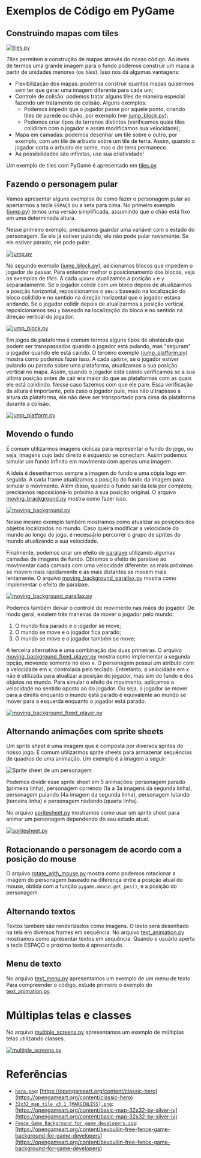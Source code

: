 # Exemplos de Código em PyGame

## Construindo mapas com tiles

[![tiles.py](gifs/tiles.png)](tiles.py)

_Tiles_ permitem a construção de mapas através do nosso código. Ao invés de termos uma grande imagem para o fundo podemos construir um mapa a partir de unidades menores (os _tiles_). Isso nos dá algumas vantagens:

- Flexibilização dos mapas: podemos construir quantos mapas quisermos sem ter que gerar uma imagem diferente para cada um;
- Controle de colisão: podemos tratar alguns tiles de maneira especial fazendo um tratamento de colisão. Alguns exemplos:
  - Podemos impedir que o jogador passe por aquele ponto, criando tiles de parede ou chão, por exemplo (ver [jump_block.py](jump_block.py));
  - Podemos criar tipos de terrenos distintos (verificamos quais tiles colidiram com o jogador e assim modificamos sua velocidade);
- Mapa em camadas: podemos desenhar um tile sobre o outro, por exemplo, com um tile de arbusto sobre um tile de terra. Assim, quando o jogador corta o arbusto ele some, mas o de terra permanece.
- As possibilidades são infinitas, use sua criatividade!

Um exemplo de tiles com PyGame é apresentado em [tiles.py](tiles.py).

## Fazendo o personagem pular

Vamos apresentar alguns exemplos de como fazer o personagem pular ao apertarmos a tecla `ESPAÇO` ou a seta para cima. No primeiro exemplo ([jump.py](jump.py)) temos uma versão simplificada, assumindo que o chão está fixo em uma determinada altura.

Nesse primeiro exemplo, precisamos guardar uma variável com o estado do personagem. Se ele já estiver pulando, ele não pode pular novamente. Se ele estiver parado, ele pode pular.

[![jump.py](gifs/jump.gif)](jump.py)

No segundo exemplo ([jump_block.py](jump_block.py)), adicionamos blocos que impedem o jogador de passar. Para entender melhor o posicionamento dos blocos, veja os exemplos de _tiles_. A cada `update` atualizamos a posição `x` e `y` separadamente. Se o jogador colidir com um bloco depois de atualizarmos a posição horizontal, reposicionamos o seu `x` baseado na localização do bloco colidido e no sentido na direção horizontal que o jogador estava andando. Se o jogador colidir depois de atualizarmos a posição vertical, reposicionamos seu `y` baseado na localização do bloco e no sentido na direção vertical do jogador.

[![jump_block.py](gifs/jump_block.gif)](jump_block.py)

Em jogos de plataforma é comum termos alguns tipos de obstáculo que podem ser transpassados quando o jogador está pulando, mas "seguram" o jogador quando ele está caindo. O terceiro exemplo ([jump_platform.py](jump_platform.py)) mostra como podemos fazer isso. A cada `update`, se o jogador estiver pulando ou parado sobre uma plataforma, atualizamos a sua posição vertical no mapa. Assim, quando o jogador está caindo verificamos se a sua última posição antes de cair era maior do que as plataformas com as quais ele está colidindo. Nesse caso fazemos com que ele pare. Essa verificação da altura é importante, pois caso o jogador pule, mas não ultrapasse a altura da plataforma, ele não deve ser transportado para cima da plataforma durante a colisão.

[![jump_platform.py](gifs/jump_platform.gif)](jump_platform.py)

## Movendo o fundo

É comum utilizarmos imagens cíclicas para representar o fundo do jogo, ou seja, imagens cujo lado direito e esquerdo se conectam. Assim podemos simular um fundo infinito em movimento com apenas uma imagem.

A ideia é desenharmos sempre a imagem do fundo e uma cópia logo em seguida. A cada frame atualizamos a posição do fundo da imagem para simular o movimento. Além disso, quando o fundo sai da tela por completo, precisamos reposicioná-lo próximo à sua posição original. O arquivo [moving_brackground.py](moving_background.py) mostra como fazer isso.

[![moving_background.py](gifs/moving_background.gif)](moving_background.py)

Nesse mesmo exemplo também mostramos como atualizar as posições dos objetos localizados no mundo. Caso queira modificar a velocidade do mundo ao longo do jogo, é necessário percorrer o grupo de sprites do mundo atualizando a sua velocidade.

Finalmente, podemos criar um efeito de [paralaxe](https://en.wikipedia.org/wiki/Parallax) utilizando algumas camadas de imagens de fundo. Obtemos o efeito de paralaxe ao movimentar cada camada com uma velocidade diferente: as mais próximas se movem mais rapidamente e as mais distantes se movem mais lentamente. O arquivo [moving_background_parallax.py](moving_background_parallax.py) mostra como implementar o efeito de paralaxe.

[![moving_background_parallax.py](gifs/moving_background_parallax.gif)](moving_background_parallax.py)

Podemos também deixar o controle do movimento nas mãos do jogador. De modo geral, existem três maneiras de mover o jogador pelo mundo:

1. O mundo fica parado e o jogador se move;
2. O mundo se move e o jogador fica parado;
3. O mundo se move e o jogador também se move;

A terceira alternativa é uma combinação das duas primeiras. O arquivo [moving_background_fixed_player.py](moving_background_fixed_player.py) mostra como implementar a segunda opção, movendo somente no eixo x. O personagem possui um atributo com a velocidade em x, controlada pelo teclado. Entretanto, a velocidade em x não é utilizada para atualizar a posição do jogador, mas sim do fundo e dos objetos no mundo. Para simular o efeito de movimento, aplicamos a velocidade no sentido oposto ao do jogador. Ou seja, o jogador se mover para a direita enquanto o mundo está parado é equivalente ao mundo se mover para a esquerda enquanto o jogador está parado.

[![moving_background_fixed_player.py](gifs/moving_background_fixed_player.gif)](moving_background_fixed_player.py)

## Alternando animações com sprite sheets

Um sprite sheet é uma imagem que é composta por diversos sprites do nosso jogo. É comum utilizarmos sprite sheets para armazenar sequências de quadros de uma animação. Um exemplo é a imagem a seguir:

![Sprite sheet de um personagem](img/hero.png)

Podemos dividir esse sprite sheet em 5 animações: personagem parado (primeira linha), personagem correndo (1a a 3a imagens da segunda linha), personagem pulando (4a imagem da segunda linha), personagem lutando (terceira linha) e personagem nadando (quarta linha).

No arquivo [spritesheet.py](spritesheet.py) mostramos como usar um sprite sheet para animar um personagem dependendo do seu estado atual.

[![spritesheet.py](gifs/spritesheet.gif)](spritesheet.py)

## Rotacionando o personagem de acordo com a posição do mouse

O arquivo [rotate_with_mouse.py](rotate_with_mouse.py) mostra como podemos rotacionar a imagem do personagem baseado na diferença entre a posição atual do mouse, obtida com a função `pygame.mouse.get_pos()`, e a posição do personagem.

## Alternando textos

Textos também são renderizados como imagens. O texto será desenhado na tela em diversos frames em sequência. No arquivo [text_animation.py](text_animation.py) mostramos como apresentar textos em sequência. Quando o usuário aperta a tecla ESPAÇO o próximo texto é apresentado.

## Menu de texto

No arquivo [text_menu.py](text_menu.py) apresentamos um exemplo de um menu de texto. Para compreender o código, estude primeiro o exemplo do [text_animation.py](text_animation.py).

# Múltiplas telas e classes

No arquivo [multiple_screens.py](multiple_screens.py) apresentamos um exemplo de múltiplas telas utilizando classes.

[![multiple_screens.py](gifs/multiple-screens.gif)](multiple_screens.py)

# Referências

- [`hero.png`](img/hero.png): [https://opengameart.org/content/classic-hero](https://opengameart.org/content/classic-hero)
- [`32x32_map_tile v3.1 [MARGINLESS].png`](img/32x32_map_tile%20v3.1%20[MARGINLESS].png): [https://opengameart.org/content/basic-map-32x32-by-silver-iv](https://opengameart.org/content/basic-map-32x32-by-silver-iv)
- [`Fence Game Background for game developers.zip`](img/Fence%20Game%20Background%20for%20game%20developers.zip): [https://opengameart.org/content/bevouliin-free-fence-game-background-for-game-developers](https://opengameart.org/content/bevouliin-free-fence-game-background-for-game-developers)

